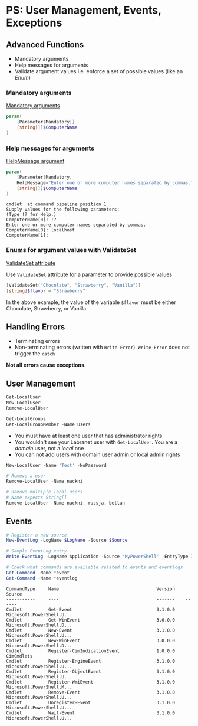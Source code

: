 # PS: User Management, Events, Exceptions

## Advanced Functions

- Mandatory arguments
- Help messages for arguments
- Validate argument values i.e. enforce a set of possible values (like an _Enum_)

### Mandatory arguments

[Mandatory arguments](https://learn.microsoft.com/en-us/powershell/module/microsoft.powershell.core/about/about_functions_advanced_parameters?view=powershell-7.3#mandatory-argument)

```ps1
param(
    [Parameter(Mandatory)]
    [string[]]$ComputerName
)
```

### Help messages for arguments

[HelpMessage argument](https://learn.microsoft.com/en-us/powershell/module/microsoft.powershell.core/about/about_functions_advanced_parameters?view=powershell-7.3#helpmessage-argument)

```ps1
param(
    [Parameter(Mandatory,
    HelpMessage="Enter one or more computer names separated by commas.")]
    [string[]]$ComputerName
)
```

```
cmdlet  at command pipeline position 1
Supply values for the following parameters:
(Type !? for Help.)
ComputerName[0]: !?
Enter one or more computer names separated by commas.
ComputerName[0]: localhost
ComputerName[1]:
```

### Enums for argument values with ValidateSet

[ValidateSet attribute](https://learn.microsoft.com/en-us/powershell/module/microsoft.powershell.core/about/about_functions_advanced_parameters?view=powershell-7.3#validateset-attribute)

Use `ValidateSet` attribute for a parameter to provide possible values

```ps1
[ValidateSet("Chocolate", "Strawberry", "Vanilla")]
[string]$flavor = "Strawberry"
```

In the above example, the value of the variable `$flavor` must be either Chocolate, Strawberry, or Vanilla.


## Handling Errors

- Terminating errors
- Non-terminating errors (written with `Write-Error`). `Write-Error` does not trigger the `catch`

**Not all errors cause exceptions**.

## User Management

```ps1
Get-LocalUser
New-LocalUser
Remove-LocalUser

Get-LocalGroups
Get-LocalGroupMember -Name Users
```

- You must have at least one user that has administrator rights
- You wouldn't see your Labranet user with `Get-LocalUser`. You are a _domain_ user, not a _local_ one
- You can not add users with domain user admin or local admin rights

```ps1
New-LocalUser -Name 'Test' -NoPassword
```

```ps1
# Remove a user
Remove-LocalUser -Name nackni

# Remove multiple local users
# Name expects String[]
Remove-LocalUser -Name nackni, russja, bellan
```

## Events

```ps1
# Register a new source
New-EventLog -LogName $LogName -Source $Source

# Sample EventLog entry
Write-EventLog -LogName Application -Source 'MyPowerShell' -EntryType Information -Message 'Hello from the other side' -EventId 1

```

```ps1
# Check what commands are available related to events and eventlogs
Get-Command -Name *event
Get-Command -Name *eventlog
```

```
CommandType     Name                                     Version    Source
-----------     ----                                     -------    ------
Cmdlet          Get-Event                                3.1.0.0    Microsoft.PowerShell.U...
Cmdlet          Get-WinEvent                             3.0.0.0    Microsoft.PowerShell.D...
Cmdlet          New-Event                                3.1.0.0    Microsoft.PowerShell.U...
Cmdlet          New-WinEvent                             3.0.0.0    Microsoft.PowerShell.D...
Cmdlet          Register-CimIndicationEvent              1.0.0.0    CimCmdlets
Cmdlet          Register-EngineEvent                     3.1.0.0    Microsoft.PowerShell.U...
Cmdlet          Register-ObjectEvent                     3.1.0.0    Microsoft.PowerShell.U...
Cmdlet          Register-WmiEvent                        3.1.0.0    Microsoft.PowerShell.M...
Cmdlet          Remove-Event                             3.1.0.0    Microsoft.PowerShell.U...
Cmdlet          Unregister-Event                         3.1.0.0    Microsoft.PowerShell.U...
Cmdlet          Wait-Event                               3.1.0.0    Microsoft.PowerShell.U...
```